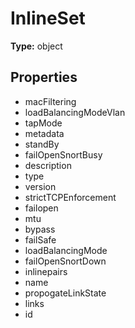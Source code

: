 # InlineSet


**Type:** object

## Properties
* macFiltering
* loadBalancingModeVlan
* tapMode
* metadata
* standBy
* failOpenSnortBusy
* description
* type
* version
* strictTCPEnforcement
* failopen
* mtu
* bypass
* failSafe
* loadBalancingMode
* failOpenSnortDown
* inlinepairs
* name
* propogateLinkState
* links
* id
